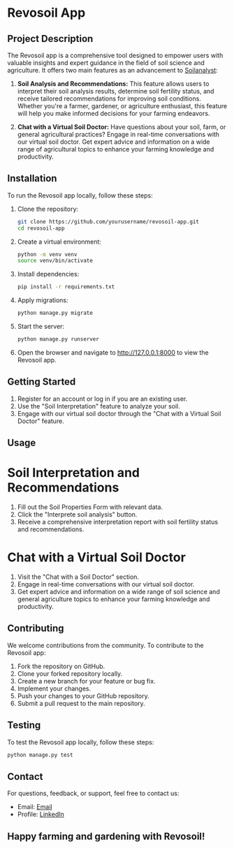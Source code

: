 # Revosoil App

## Project Description
The Revosoil app is a comprehensive tool designed to empower users with valuable insights and expert guidance in the field of soil science and agriculture. It offers two main features as an advancement to [Soilanalyst](factism.pythonanywhere.com):

1. **Soil Analysis and Recommendations:** This feature allows users to interpret their soil analysis results, determine soil fertility status, and receive tailored recommendations for improving soil conditions. Whether you're a farmer, gardener, or agriculture enthusiast, this feature will help you make informed decisions for your farming endeavors.

2. **Chat with a Virtual Soil Doctor:** Have questions about your soil, farm, or general agricultural practices? Engage in real-time conversations with our virtual soil doctor. Get expert advice and information on a wide range of agricultural topics to enhance your farming knowledge and productivity.

## Installation

To run the Revosoil app locally, follow these steps:

1. Clone the repository:
   ```bash
   git clone https://github.com/yourusername/revosoil-app.git
   cd revosoil-app
   ```

2. Create a virtual environment:
   ```bash
   python -m venv venv
   source venv/bin/activate
   ```
3. Install dependencies:
   ```bash
   pip install -r requirements.txt
   ```
4. Apply migrations:
   ```bash
   python manage.py migrate
   ```
5. Start the server:
   ```bash
   python manage.py runserver
   ```
6. Open the browser and navigate to http://127.0.0.1:8000 to view the Revosoil app.

## Getting Started
1. Register for an account or log in if you are an existing user.
2. Use the "Soil Interpretation" feature to analyze your soil.
3. Engage with our virtual soil doctor through the "Chat with a Virtual Soil Doctor" feature.


## Usage
# Soil Interpretation and Recommendations

1. Fill out the Soil Properties Form with relevant data.
2. Click the "Interprete soil analysis" button.
3. Receive a comprehensive interpretation report with soil fertility status and recommendations.

# Chat with a Virtual Soil Doctor

1. Visit the "Chat with a Soil Doctor" section.
2. Engage in real-time conversations with our virtual soil doctor.
3. Get expert advice and information on a wide range of soil science and general agriculture topics to enhance your farming knowledge and productivity.

## Contributing
We welcome contributions from the community. To contribute to the Revosoil app:

1. Fork the repository on GitHub.
2. Clone your forked repository locally.
3. Create a new branch for your feature or bug fix.
4. Implement your changes.
5. Push your changes to your GitHub repository.
6. Submit a pull request to the main repository.

## Testing
To test the Revosoil app locally, follow these steps:
```bash
python manage.py test
```
## Contact
For questions, feedback, or support, feel free to contact us:
- Email: [Email](mailto:factism001@gmail.com)
- Profile: [LinkedIn](https://www.linkedin.com/in/fatai-fatola)

## Happy farming and gardening with Revosoil!


